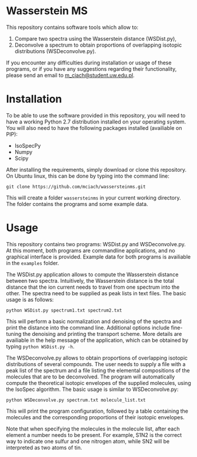 # Wasserstein MS
This repository contains software tools which allow to:
1. Compare two spectra using the Wasserstein distance (WSDist.py),
2. Deconvolve a spectrum to obtain proportions of overlapping isotopic distributions (WSDeconvolve.py).

If you encounter any difficulties during installation or usage of these programs, or if you have any suggestions regarding their functionality, please send an email to m_ciach@student.uw.edu.pl. 

# Installation

To be able to use the software provided in this repository, you will need to have a working Python 2.7 distribution installed on your operating system. You will also need to have the following packages installed (availiable on PIP):

* IsoSpecPy
* Numpy
* Scipy

After installing the requirements, simply download or clone this repository. On Ubuntu linux, this can be done by typing into the command line:

```
git clone https://github.com/mciach/wassersteinms.git
```

This will create a folder `wassersteinms` in your current working directory. The folder contains the programs and some example data. 

# Usage

This repository contains two programs: WSDist.py and WSDeconvolve.py. At this moment, both programs are commandline applications, and no graphical interface is provided. Example data for both programs is availiable in the `examples` folder.

The WSDist.py application allows to compute the Wasserstein distance between two spectra. Intuitively, the Wasserstein distance is the total distance that the ion current needs to travel from one spectrum into the other. The spectra need to be supplied as peak lists in text files. The basic usage is as follows:

```
python WSDist.py spectrum1.txt spectrum2.txt
```

This will perform a basic normalization and denoising of the spectra and print the distance into the command line. Additional options include fine-tuning the denoising and printing the transport scheme. More details are availiable in the help message of the application, which can be obtained by typing `python WSDist.py -h`. 

The WSDeconvolve.py allows to obtain proportions of overlapping isotopic distributions of several compounds. The user needs to supply a file with a peak list of the spectrum and a file listing the elemental compositions of the molecules that are to be deconvolved. The program will automatically compute the theoretical isotopic envelopes of the supplied molecules, using the IsoSpec algorithm. The basic usage is similar to WSDeconvolve.py:

```
python WSDeconvolve.py spectrum.txt molecule_list.txt
```

This will print the program configuration, followed by a table containing the molecules and the corresponding proportions of their isotopic envelopes. 

Note that when specifying the molecules in the molecule list, after each element a number needs to be present. For example, S1N2 is the correct way to indicate one sulfur and one nitrogen atom, while SN2 will be interpreted as two atoms of tin.  

